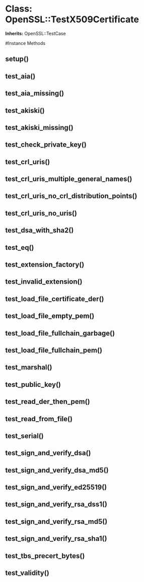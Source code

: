 # Class: OpenSSL::TestX509Certificate
**Inherits:** OpenSSL::TestCase
    




#Instance Methods
## setup() [](#method-i-setup)

## test_aia() [](#method-i-test_aia)

## test_aia_missing() [](#method-i-test_aia_missing)

## test_akiski() [](#method-i-test_akiski)

## test_akiski_missing() [](#method-i-test_akiski_missing)

## test_check_private_key() [](#method-i-test_check_private_key)

## test_crl_uris() [](#method-i-test_crl_uris)

## test_crl_uris_multiple_general_names() [](#method-i-test_crl_uris_multiple_general_names)

## test_crl_uris_no_crl_distribution_points() [](#method-i-test_crl_uris_no_crl_distribution_points)

## test_crl_uris_no_uris() [](#method-i-test_crl_uris_no_uris)

## test_dsa_with_sha2() [](#method-i-test_dsa_with_sha2)

## test_eq() [](#method-i-test_eq)

## test_extension_factory() [](#method-i-test_extension_factory)

## test_invalid_extension() [](#method-i-test_invalid_extension)

## test_load_file_certificate_der() [](#method-i-test_load_file_certificate_der)

## test_load_file_empty_pem() [](#method-i-test_load_file_empty_pem)

## test_load_file_fullchain_garbage() [](#method-i-test_load_file_fullchain_garbage)

## test_load_file_fullchain_pem() [](#method-i-test_load_file_fullchain_pem)

## test_marshal() [](#method-i-test_marshal)

## test_public_key() [](#method-i-test_public_key)

## test_read_der_then_pem() [](#method-i-test_read_der_then_pem)

## test_read_from_file() [](#method-i-test_read_from_file)

## test_serial() [](#method-i-test_serial)

## test_sign_and_verify_dsa() [](#method-i-test_sign_and_verify_dsa)

## test_sign_and_verify_dsa_md5() [](#method-i-test_sign_and_verify_dsa_md5)

## test_sign_and_verify_ed25519() [](#method-i-test_sign_and_verify_ed25519)

## test_sign_and_verify_rsa_dss1() [](#method-i-test_sign_and_verify_rsa_dss1)

## test_sign_and_verify_rsa_md5() [](#method-i-test_sign_and_verify_rsa_md5)

## test_sign_and_verify_rsa_sha1() [](#method-i-test_sign_and_verify_rsa_sha1)

## test_tbs_precert_bytes() [](#method-i-test_tbs_precert_bytes)

## test_validity() [](#method-i-test_validity)

